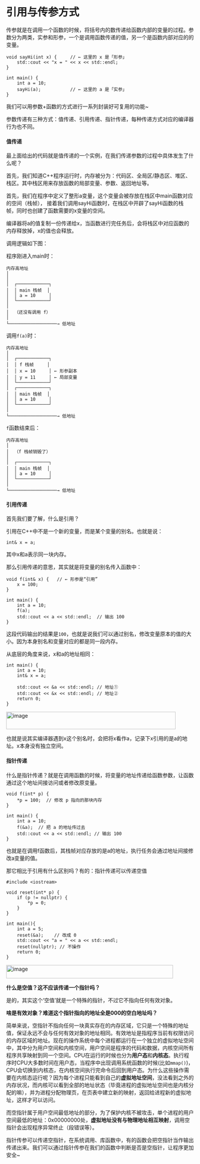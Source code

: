 # 引用与传参方式

传参就是在调用一个函数的时候，将括号内的数传递给函数内部的变量的过程。参数分为两类，实参和形参，一个是调用函数传递的值，另一个是函数内部对应的的变量。

```
void sayHi(int x) {     // ← 这里的 x 是「形参」
    std::cout << "x = " << x << std::endl;
}

int main() {
    int a = 10;
    sayHi(a);           // ← 这里的 a 是「实参」
}
```

我们可以用参数+函数的方式进行一系列封装好可复用的功能~

参数传递有三种方式：值传递、引用传递、指针传递，每种传递方式对应的编译器行为也不同。

#### 值传递

最上面给出的代码就是值传递的一个实例，在我们传递参数的过程中具体发生了什么呢？

首先，我们知道C++程序运行时，内存被分为：代码区、全局区/静态区、堆区、栈区。其中栈区用来存放函数的局部变量、参数、返回地址等。

首先，我们在程序中定义了整形a变量，这个变量会被存放在栈区中main函数对应的空间（栈帧），
接着我们调用sayHi函数时，在栈区中开辟了sayHi函数的栈帧，同时也创建了函数需要的x变量的空间。

编译器将a的值复制一份传递给x，当函数进行完任务后，会将栈区中对应函数的内存释放掉，x的值也会释放。

调用逻辑如下图：

程序刚进入main时：

```
内存高地址
│
│
│  ┌────────────┐
│  │ main 栈帧  │
│  │ a = 10     │
│  └────────────┘
│
│  （还没有调用 f）
│
└──────────────────→ 低地址
```

调用`f(a)`时：

```
内存高地址
│
│  ┌────────────┐
│  │ f 栈帧     │
│  │ x = 10     │ ← 形参副本
│  │ y = 11     │ ← 局部变量
│  └────────────┘
│  ┌────────────┐
│  │ main 栈帧  │
│  │ a = 10     │
│  └────────────┘
│
└──────────────────→ 低地址
```

`f`函数结束后：

```
内存高地址
│
│  （f 栈帧销毁了）
│
│  ┌────────────┐
│  │ main 栈帧  │
│  │ a = 10     │
│  └────────────┘
│
└──────────────────→ 低地址
```

#### 引用传递

首先我们要了解，什么是引用？

引用在C++中不是一个新的变量，而是某个变量的别名。也就是说：

```
int& x = a;
```

其中x和a表示同一块内存。

那么引用传递的意思，其实就是将变量的别名传入函数中：

```
void f(int& x) {   // ← 形参是“引用”
    x = 100;
}

int main() {
    int a = 10;
    f(a);
    std::cout << a << std::endl;  // 输出 100
}
```

这段代码输出的结果是`100`，也就是说我们可以通过别名，修改变量原本的值的大小。因为本身别名和变量对应的都是同一段内存。

从底层的角度来说，x和a的地址相同：

```
int main() {
    int a = 10;
    int& x = a;   
    
    std::cout << &a << std::endl; // 地址①
    std::cout << &x << std::endl; // 地址②
    return 0;
}
```

<img width="455" height="47" alt="image" src="https://github.com/user-attachments/assets/ee59c21f-3c93-46f3-9f61-cbd74c8e4293" />

也就是说其实编译器遇到x这个别名时，会把将x看作a，记录下x引用的是a的地址。x本身没有独立空间。

#### 指针传递

什么是指针传递？就是在调用函数的时候，将变量的地址传递给函数参数，让函数通过这个地址间接访问或者修改原变量。

```
void f(int* p) {
    *p = 100;  // 修改 p 指向的那块内存
}

int main() {
    int a = 10;
    f(&a);  // 把 a 的地址传过去
    std::cout << a << std::endl; // 输出 100
}
```

也就是在调用f函数后，其栈帧对应存放的是a的地址，执行任务会通过地址间接修改a变量的值。

那它相比于引用有什么区别吗？有的：指针传递可以传递空值

```
#include <iostream>

void reset(int* p) {
    if (p != nullptr) {
        *p = 0;
    }
}

int main(){
    int a = 5;
    reset(&a);    // 改成 0
    std::cout << "a = " << a << std::endl;
    reset(nullptr); // 不操作
    return 0;
}
```

<img width="448" height="36" alt="image" src="https://github.com/user-attachments/assets/d36abcea-e79d-49cf-bfe5-1925ffb61a14" />

**什么是空值？这不应该传递一个指针吗？**

是的，其实这个‘空值’就是一个特殊的指针，不过它不指向任何有效对象。

**啥是有效对象？难道这个指针指向的地址全是000的空白地址吗？**

简单来说，空指针不指向任何一块真实存在的内存区域，它只是一个特殊的地址值，保证永远不会与任何有效对象的地址相同。有效地址是指程序当前有权限访问的内存区域的地址。现在的操作系统中每个进程都运行在一个独立的虚拟地址空间中，其中分为用户空间和内核空间，用户空间是程序的代码和数据，内核空间所有程序共享映射到同一个空间。CPU在运行的时候也分为**用户态**和**内核态**。执行程序时CPU大多数时间在用户态，当程序中出现调用系统函数的时候(比如`mmap()`)，CPU会切换到内核态，在内核空间执行完命令后回到用户态。为什么这些操作需要在内核态运行呢？因为每个进程只能看到自己的**虚拟地址空间**，没法看到之外的内存状况，而内核可以看到全部的地址状态（毕竟进程的虚拟地址空间也是内核分配的嘛），并为进程分配物理页，在页表中建立新的映射，返回给进程新的虚拟地址，这样才可以访问。

而空指针属于用户空间最低地址的部分，为了保护内核不被攻击，单个进程的用户空间最低的地址：0x00000000处，**虚拟地址没有与物理地址相互映射**，调用空指针会出现程序异常终止（段错误等）。

指针传参可以传递空指针，在系统调用、库函数中，有的函数会把空指针当作输出传递出来。我们可以通过指针传参在我们的函数中判断是否是空指针，让程序更加安全~
